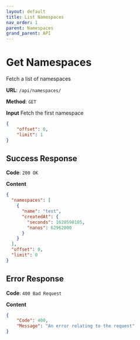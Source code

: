 ```yaml
---
layout: default
title: List Namespaces
nav_order: 1
parent: Namespaces
grand_parent: API
---
```



# Get Namespaces

Fetch a list of namespaces

**URL**: `/api/namespaces/`

**Method**: `GET`

**Input**
Fetch the first namespace

```json
{
    "offset": 0,
    "limit": 1
}
```

## Success Response
**Code**: `200 OK`

**Content**

```json
{
  "namespaces": [
    {
      "name": "test",
      "createdAt": {
        "seconds": 1620598105,
        "nanos": 62962000
      }
    }
  ],
  "offset": 0,
  "limit": 0
}
```

## Error Response

**Code**: `400 Bad Request`

**Content**

```json
{
    "Code": 400,
    "Message": "An error relating to the request"
}
```